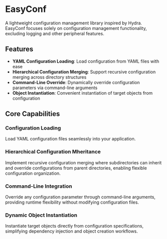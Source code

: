 # EasyConf

A lightweight configuration management library inspired by Hydra. EasyConf focuses solely on configuration management functionality, excluding logging and other peripheral features.

## Features

- **YAML Configuration Loading**: Load configuration from YAML files with ease
- **Hierarchical Configuration Merging**: Support recursive configuration merging across directory structures
- **Command-Line Override**: Dynamically override configuration parameters via command-line arguments
- **Object Instantiation**: Convenient instantiation of target objects from configuration

## Core Capabilities

### Configuration Loading
Load YAML configuration files seamlessly into your application.

### Hierarchical Configuration Mheritance
Implement recursive configuration merging where subdirectories can inherit and override configurations from parent directories, enabling flexible configuration organization.

### Command-Line Integration
Override any configuration parameter through command-line arguments, providing runtime flexibility without modifying configuration files.

### Dynamic Object Instantiation
Instantiate target objects directly from configuration specifications, simplifying dependency injection and object creation workflows.

